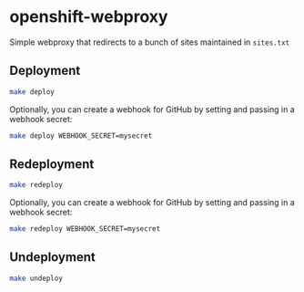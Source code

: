 # openshift-webproxy

Simple webproxy that redirects to a bunch of sites maintained in `sites.txt`

## Deployment

```bash
make deploy
```

Optionally, you can create a webhook for GitHub by setting and passing in a webhook secret:

```bash
make deploy WEBHOOK_SECRET=mysecret
```

## Redeployment

```bash
make redeploy
```

Optionally, you can create a webhook for GitHub by setting and passing in a webhook secret:

```bash
make redeploy WEBHOOK_SECRET=mysecret
```

## Undeployment

```bash
make undeploy
```
